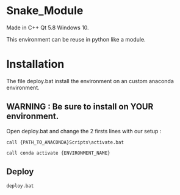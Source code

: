 # Snake_Module
Made in C++ Qt 5.8
Windows 10.

This environment can be reuse in python like a module.

# Installation

The file deploy.bat install the environment on an custom anaconda environment.

## WARNING : Be sure to install on YOUR environment.

Open deploy.bat and change the 2 firsts lines with our setup :

```
call {PATH_TO_ANACONDA}Scripts\activate.bat

call conda activate {ENVIRONMENT_NAME}
```
## Deploy

```
deploy.bat
```
